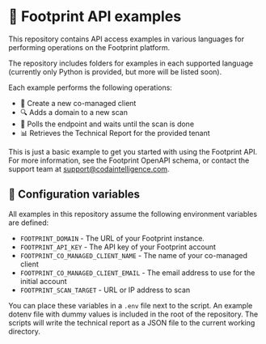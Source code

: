 # 📁 Footprint API examples

This repository contains API access examples in various languages for performing operations on the Footprint platform.

The repository includes folders for examples in each supported language (currently only Python is provided, but more will be listed soon).

Each example performs the following operations:

- 🌟 Create a new co-managed client
- 🔍 Adds a domain to a new scan
- 🔁 Polls the endpoint and waits until the scan is done
- 📊 Retrieves the Technical Report for the provided tenant

This is just a basic example to get you started with using the Footprint API. For more information, see the Footprint OpenAPI schema, or contact the support team at support@codaintelligence.com.

## 🔧 Configuration variables

All examples in this repository assume the following environment variables are defined:

- `FOOTPRINT_DOMAIN` - The URL of your Footprint instance.
- `FOOTPRINT_API_KEY` - The API key of your Footprint account
- `FOOTPRINT_CO_MANAGED_CLIENT_NAME` - The name of your co-managed client
- `FOOTPRINT_CO_MANAGED_CLIENT_EMAIL` - The email address to use for the initial account
- `FOOTPRINT_SCAN_TARGET` - URL or IP address to scan

You can place these variables in a `.env` file next to the script. An example dotenv file with dummy values is included in the root of the repository.
The scripts will write the technical report as a JSON file to the current working directory.
